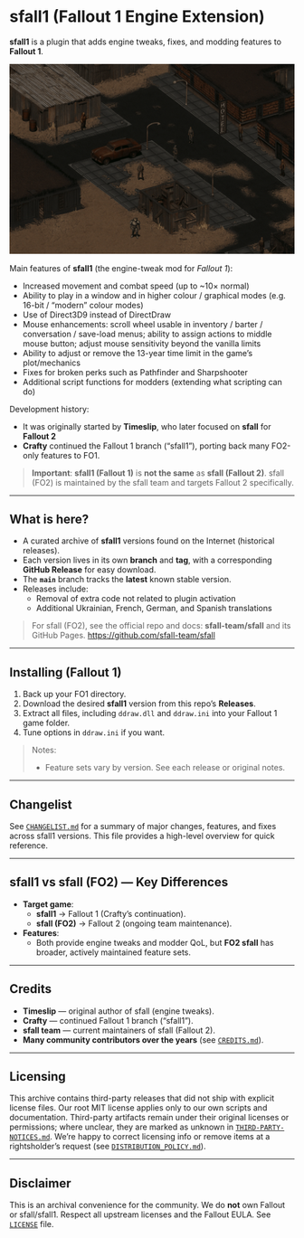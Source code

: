 # sfall1 (Fallout 1 Engine Extension)

**sfall1** is a plugin that adds engine tweaks, fixes, and modding features to **Fallout 1**.

![sfall1 screenshot](docs/banner.png)

Main features of **sfall1** (the engine-tweak mod for *Fallout 1*):

* Increased movement and combat speed (up to \~10× normal)
* Ability to play in a window and in higher colour / graphical modes (e.g. 16-bit / “modern” colour modes)
* Use of Direct3D9 instead of DirectDraw
* Mouse enhancements: scroll wheel usable in inventory / barter / conversation / save-load menus; ability to assign actions to middle mouse button; adjust mouse sensitivity beyond the vanilla limits
* Ability to adjust or remove the 13-year time limit in the game’s plot/mechanics
* Fixes for broken perks such as Pathfinder and Sharpshooter
* Additional script functions for modders (extending what scripting can do)

Development history:

- It was originally started by **Timeslip**, who later focused on **sfall** for **Fallout 2**
- **Crafty** continued the Fallout 1 branch (“sfall1”), porting back many FO2-only features to FO1.

> **Important**: **sfall1 (Fallout 1)** is **not the same** as **sfall (Fallout 2)**.
> sfall (FO2) is maintained by the sfall team and targets Fallout 2 specifically. 

---

## What is here?

- A curated archive of **sfall1** versions found on the Internet (historical releases).
- Each version lives in its own **branch** and **tag**, with a corresponding **GitHub Release** for easy download.
- The **`main`** branch tracks the **latest** known stable version.
- Releases include:
    - Removal of extra code not related to plugin activation
    - Additional Ukrainian, French, German, and Spanish translations

> For sfall (FO2), see the official repo and docs: **sfall-team/sfall** and its GitHub Pages.
> https://github.com/sfall-team/sfall

---

## Installing (Fallout 1)

1. Back up your FO1 directory.
2. Download the desired **sfall1** version from this repo’s **Releases**.
3. Extract all files, including `ddraw.dll` and `ddraw.ini` into your Fallout 1 game folder.
4. Tune options in `ddraw.ini` if you want.

> Notes:
> - Feature sets vary by version. See each release or original notes. 

---

## Changelist

See [`CHANGELIST.md`](CHANGELIST.md) for a summary of major changes, features, and fixes across sfall1 versions. This file provides a high-level overview for quick reference.

---

## sfall1 vs sfall (FO2) — Key Differences

- **Target game**:
    - **sfall1** → Fallout 1 (Crafty’s continuation). 
    - **sfall (FO2)** → Fallout 2 (ongoing team maintenance). 
- **Features**:
    - Both provide engine tweaks and modder QoL, but **FO2 sfall** has broader, actively maintained feature sets.

---

## Credits

- **Timeslip** — original author of sfall (engine tweaks). 
- **Crafty** — continued Fallout 1 branch (“sfall1”). 
- **sfall team** — current maintainers of sfall (Fallout 2). 
- **Many community contributors over the years** (see [`CREDITS.md`](CREDITS.md)).

---

## Licensing

This archive contains third-party releases that did not ship with explicit license files.
Our root MIT license applies only to our own scripts and documentation.
Third-party artifacts remain under their original licenses or permissions; where unclear, they are marked as unknown in [`THIRD-PARTY-NOTICES.md`](THIRD-PARTY-NOTICES.md).
We’re happy to correct licensing info or remove items at a rightsholder’s request (see [`DISTRIBUTION_POLICY.md`](DISTRIBUTION_POLICY.md)).

---

## Disclaimer

This is an archival convenience for the community. We do **not** own Fallout or sfall/sfall1. Respect all upstream licenses and the Fallout EULA. See [`LICENSE`](LICENSE) file.
